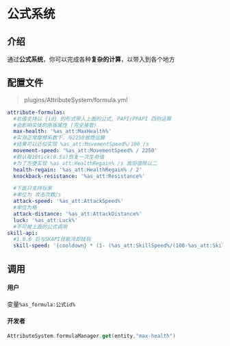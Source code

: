 # 公式系统

## 介绍

通过**公式系统**，你可以完成各种**复杂的计算**，以带入到各个地方

## 配置文件

> plugins/AttributeSystem/formula.yml

```yaml
attribute-formulas:
  #右值支持以 {id} 的形式带入上面的公式, PAPI/PPAPI 四则运算
  #会影响实体的原版属性 (完全接管)
  max-health: '%as_att:MaxHealth%'
  #实测正常摩擦系数下，与2250做商运算
  #结果可以近似实现 %as_att:MovementSpeed%/100 /s
  movement-speed: '%as_att:MovementSpeed% / 2250'
  #默认每10tick(0.5s)恢复一次生命值
  #为了方便实现 %as_att:HealthRegain% /s 故将值除以二
  health-regain: '%as_att:HealthRegain% / 2'
  knockback-resistance: '%as_att:Resistance%'

  #下面只支持玩家
  #单位为 攻击次数/s
  attack-speed: '%as_att:AttackSpeed%'
  #单位为格
  attack-distance: '%as_att:AttackDistance%'
  luck: '%as_att:Luck%'
  #不可被上面的公式调用
skill-api:
  #1.0.6 后与SKAPI技能冷却挂钩
  skill-speed: '{cooldown} * (1- (%as_att:SkillSpeed%/(100-%as_att:SkillSpeed%)))'

```

## 调用

#### 用户

变量`%as_formula:公式id%`

#### 开发者

```kotlin
AttributeSystem.formulaManager.get(entity,"max-health")
```